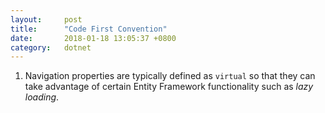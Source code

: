 ```yaml
---
layout:     post
title:      "Code First Convention"
date:       2018-01-18 13:05:37 +0800
category:   dotnet
---
```


1. Navigation properties are typically defined as ```virtual``` so that they can take advantage of certain Entity Framework functionality such as *lazy loading*.
